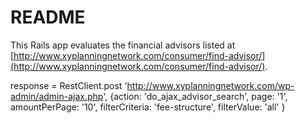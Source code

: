 # README

This Rails app evaluates the financial advisors listed at [http://www.xyplanningnetwork.com/consumer/find-advisor/](http://www.xyplanningnetwork.com/consumer/find-advisor/). 


response = RestClient.post 'http://www.xyplanningnetwork.com/wp-admin/admin-ajax.php', {action: 'do_ajax_advisor_search', page: '1', amountPerPage: '10', filterCriteria: 'fee-structure', filterValue: 'all' }

